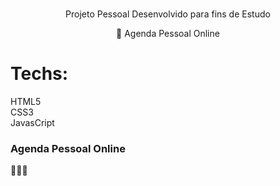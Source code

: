 <br />
<p align="center">
<p align="center">Projeto Pessoal Desenvolvido para fins de Estudo</p>
<p align="center">🚀 Agenda Pessoal Online</p>

# Techs: 
HTML5<br>
CSS3<br>
JavasCript

### Agenda Pessoal Online
🙋🏻‍♂️
